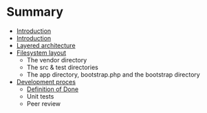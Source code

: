 # Summary

* [Introduction](README.md)
* [Introduction](docs/readme.md)
* [Layered architecture](docs/layered_architecture.md)
* [Filesystem layout](docs/filesystem-layout.md)
   * The vendor directory
   * The src & test directories
   * The app directory, bootstrap.php and the bootstrap directory
* [Development proces](docs/development_proces.md)
   * [Definition of Done](docs/development-proces/definition_of_done.md)
   * Unit tests
   * Peer review

